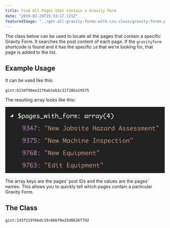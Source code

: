 ```yaml
---
title: Find All Pages that Contain a Gravity Form
date: "2019-03-29T15:33:17.121Z"
featuredImage: "../get-all-gravity-forms-with-css-class/gravity-forms.png"
---
```


The class below can be used to locate all the pages that contain a specific Gravity Form. It searches the post content of each page. If the `gravityform` shortcode is found and it has the specific `id` that we’re looking for, that page is added to the list.

## Example Usage

It can be used like this:

`gist:613df98ee2276ab1eb1c31f28ba19575`

The resulting array looks like this:

![Gravity Forms shortcode locator](./gravity-form-shortcode-locator.jpg)

The array keys are the pages’ post IDs and the values are the pages’ names. This allows you to quickly tell which pages contain a particular Gravity Form.

## The Class

`gist:143f21976bdc19c66bf8e25d8636f792`
